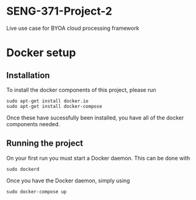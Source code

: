 # SENG-371-Project-2
Live use case for BYOA cloud processing framework

# Docker setup

## Installation
To install the docker components of this project,
please run
``` commandline
sudo apt-get install docker.io
sudo apt-get install docker-compose
```

Once these have sucessfully been installed, you
have all of the docker components needed.

## Running the project
On your first run you must start a Docker daemon. This
can be done with
``` commandline
sudo dockerd
```

Once you have the Docker daemon, simply using
``` commandline
sudo docker-compose up
```
